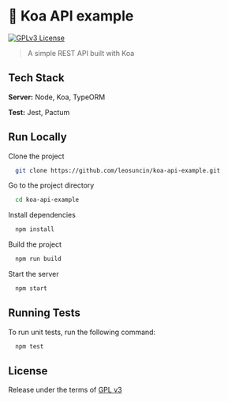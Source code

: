 # 🌲 Koa API example

[![GPLv3 License](https://img.shields.io/badge/License-GPL%20v3-green.svg)](http://www.gnu.org/licenses/gpl-3.0)

> A simple REST API built with Koa

## Tech Stack

**Server:** Node, Koa, TypeORM

**Test:** Jest, Pactum

## Run Locally

Clone the project

```bash
  git clone https://github.com/leosuncin/koa-api-example.git
```

Go to the project directory

```bash
  cd koa-api-example
```

Install dependencies

```bash
  npm install
```

Build the project

```bash
  npm run build
```

Start the server

```bash
  npm start
```

## Running Tests

To run unit tests, run the following command:

```bash
  npm test
```

## License

Release under the terms of [GPL v3](http://www.gnu.org/licenses/gpl-3.0)
